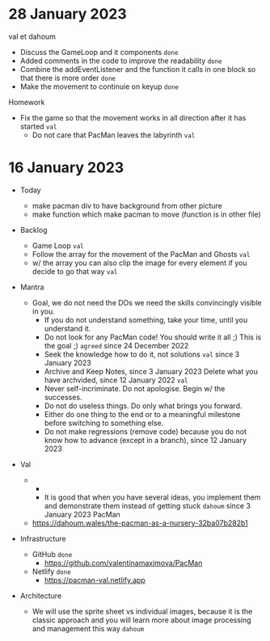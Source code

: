 # 28 January 2023

val et dahoum

* Discuss the GameLoop and it components `done`
* Added comments in the code to improve the readability `done`
* Combine the addEventListener and the function it calls in one block so that there is more order `done`
* Make the movement to continuie on keyup `done`

Homework

* Fix the game so that the movement works in all direction after it has started `val`
  * Do not care that PacMan leaves the labyrinth `val`

# 16 January 2023

* Today
   * make pacman div to have background from other picture
   * make function which make pacman to move (function is in other file)

* Backlog
  * Game Loop `val`
  * Follow the array for the movement of the PacMan and Ghosts `val`
  * w/ the array you can also clip the image for every element if you decide to go that way `val`
* Mantra
  * Goal, we do not need the DOs we need the skills convincingly visible in you.
    * If you do not understand something, take your time, until you understand it.
    * Do not look for any PacMan code! You should write it all ;) This is the goal ;) `agreed` since 24 December 2022
    * Seek the knowledge how to do it, not solutions `val` since 3 January 2023
    * Archive and Keep Notes, since 3 January 2023 Delete what you have archvided, since 12 January 2022 `val`
    * Never self-incriminate. Do not apologise. Begin w/ the successes.
    * Do not do useless things. Do only what brings you forward.
    * Either do one thing to the end or to a meaningful milestone before switching to something else.
    * Do not make regressions (remove code) because you do not know how to advance (except in a branch), since 12 January 2023
* Val
  * +
    * It is good that when you have several ideas, you implement them and demonstrate them instead of getting stuck `dahoum` since 3 January 2023
PacMan
  * https://dahoum.wales/the-pacman-as-a-nursery-32ba07b282b1
* Infrastructure
  * GitHub `done`
    * https://github.com/valentinamaximova/PacMan
  * Netlify `done`
    * https://pacman-val.netlify.app
* Architecture
  * We will use the sprite sheet vs individual images, because it is the classic approach and you will learn more about image processing and management this way `dahoum`
